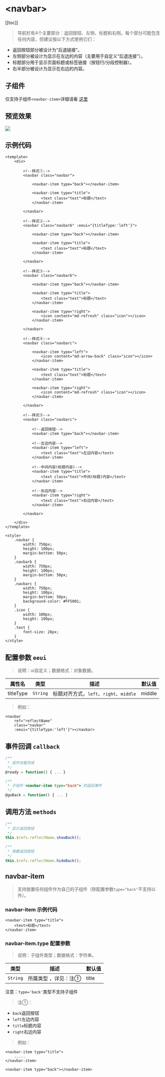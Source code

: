 # &lt;navbar&gt;

[[toc]]

> 导航栏有4个主要部分：返回按钮、左侧、标题和右侧。每个部分可能包含任何内容，但建议按以下方式使用它们：

* 返回按钮部分被设计为“后退链接”。
* 左侧部分被设计为显示在左边的内容（主要用于自定义“后退连接”）。
* 标题部分用于显示页面标题或标签链接（按钮行/分段控制器）。
* 右半部分被设计为显示在右边的内容。

## 子组件

仅支持子组件`<navbar-item>`详细请看 [这里](#navbar-item)

## 预览效果

![](./media/ezgif-5-a47590e158.png)

## 示例代码

```vue
<template>
    <div>

        <!--样式①-->
        <navbar class="navbar">

            <navbar-item type="back"></navbar-item>

            <navbar-item type="title">
                <text class="text">标题</text>
            </navbar-item>

        </navbar>

        <!--样式②-->
        <navbar class="navbarb" :eeui="{titleType:'left'}">

            <navbar-item type="back"></navbar-item>

            <navbar-item type="title">
                <text class="text">标题</text>
            </navbar-item>

        </navbar>

        <!--样式③-->
        <navbar class="navbarb">

            <navbar-item type="back"></navbar-item>

            <navbar-item type="title">
                <text class="text">标题</text>
            </navbar-item>

            <navbar-item type="right">
                <icon content="md-refresh" class="icon"></icon>
            </navbar-item>

        </navbar>

        <!--样式④-->
        <navbar class="navbarc">

            <navbar-item type="left">
                <icon content="md-arrow-back" class="icon"></icon>
            </navbar-item>

            <navbar-item type="title">
                <text class="text">标题</text>
            </navbar-item>

            <navbar-item type="right">
                <icon content="md-refresh" class="icon"></icon>
            </navbar-item>

        </navbar>

        <!--样式⑤-->
        <navbar class="navbarc">

            <!--返回按钮-->
            <navbar-item type="back"></navbar-item>

            <!--左边内容-->
            <navbar-item type="left">
                <text class="text">左边内容</text>
            </navbar-item>

            <!--中间内容(标题内容)-->
            <navbar-item type="title">
                <text class="text">中间(标题)内容</text>
            </navbar-item>

            <!--右边内容-->
            <navbar-item type="right">
                <text class="text">右边内容</text>
            </navbar-item>

        </navbar>

    </div>
</template>

<style>
    .navbar {
        width: 750px;
        height: 100px;
        margin-bottom: 50px;
    }
    .navbarb {
        width: 750px;
        height: 100px;
        margin-bottom: 50px;
    }
    .navbarc {
        width: 750px;
        height: 100px;
        margin-bottom: 50px;
        background-color: #FF5001;
    }
    .icon {
        width: 100px;
        height: 100px;
    }
    .text {
        font-size: 26px;
    }
</style>
```


## 配置参数 `eeui`
>说明：ui自定义；数据格式：对象数据。

| 属性名           | 类型     | 描述                          | 默认值     |
| ------------- | ------ | -------------------------- | ------- |
| titleType |`String`  | 标题对齐方式，`left`、`right`、`middle`         | middle       |

> 例如：

```vue
<navbar 
    ref="reflectName"
    class="navbar" 
    :eeui="{titleType:'left'}"></navbar>
```

## 事件回调 `callback`

``` js
/**
 * 组件加载完成
 */
@ready = function() { ... }

/**
 * 子组件`<navbar-item type="back">`的返回事件
 */
@goBack = function() { ... }
```

## 调用方法 `methods`

```js
/**
 * 显示返回按钮
 */
this.$refs.reflectName.showBack();

/**
 * 隐藏返回按钮
 */
this.$refs.reflectName.hideBack();
```

## navbar-item

> 支持放置任何组件作为自己的子组件（除配置参数`type="back"`不支持以外）。

### navbar-item 示例代码

```vue
<navbar-item type="title">
    <text>标题</text>
</navbar-item>
```

### navbar-item.type 配置参数

>说明：子组件类型；数据格式：字符串。

| 类型     | 描述                          | 默认值     |
| ------ | -------------------------- | ------- |
|`String`  | 所属类型 ，详见：注①           | title       |

注意：`type='back'`类型不支持子组件

> 注①：

- `back`返回按钮
- `left`左边内容
- `title`标题内容
- `right`右边内容

> 例如：

```vue
<navbar-item type="title">
    .....
</navbar-item>
```

```vue
<navbar-item type="back"></navbar-item>
```
